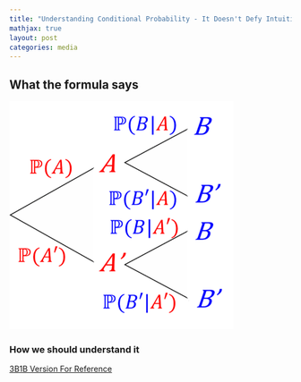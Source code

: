 ```yaml
---
title: "Understanding Conditional Probability - It Doesn't Defy Intuition!"
mathjax: true
layout: post
categories: media
---
```

## What the formula says
![Conditional-Probability](../assets/Conditional_Probability.png)

### How we should understand it
[3B1B Version For Reference](https://youtu.be/HZGCoVF3YvM?si=E_h42hDnknGIAYVu)

